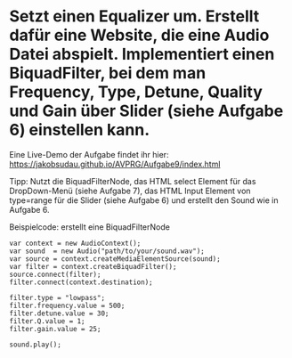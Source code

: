 # Setzt einen Equalizer um. Erstellt dafür eine Website, die eine Audio Datei abspielt. Implementiert einen BiquadFilter, bei dem man Frequency, Type, Detune, Quality und Gain über Slider (siehe Aufgabe 6) einstellen kann.

Eine Live-Demo der Aufgabe findet ihr hier: https://jakobsudau.github.io/AVPRG/Aufgabe9/index.html

Tipp: Nutzt die BiquadFilterNode, das HTML select Element für das DropDown-Menü (siehe Aufgabe 7), das HTML Input Element von type=range für die Slider (siehe Aufgabe 6) und erstellt den Sound wie in Aufgabe 6.

Beispielcode: erstellt eine BiquadFilterNode
```
var context = new AudioContext();
var sound  = new Audio("path/to/your/sound.wav");
var source = context.createMediaElementSource(sound);
var filter = context.createBiquadFilter();
source.connect(filter);
filter.connect(context.destination);

filter.type = "lowpass";
filter.frequency.value = 500;
filter.detune.value = 30;
filter.Q.value = 1;
filter.gain.value = 25;

sound.play();
```